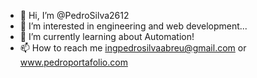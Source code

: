 - 👋 Hi, I’m @PedroSilva2612
- 👀 I’m interested in engineering and web development...
- 🌱 I’m currently learning about Automation!
- 📫 How to reach me ingpedrosilvaabreu@gmail.com or www.pedroportafolio.com

<!---
PedroSilva2612/PedroSilva2612 is a ✨ special ✨ repository because its `README.md` (this file) appears on your GitHub profile.
You can click the Preview link to take a look at your changes.
--->
